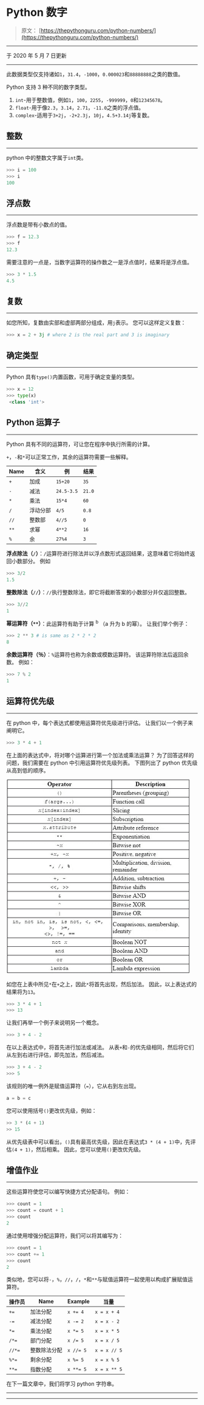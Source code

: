 # Python 数字

> 原文： [https://thepythonguru.com/python-numbers/](https://thepythonguru.com/python-numbers/)

* * *

于 2020 年 5 月 7 日更新

* * *

此数据类型仅支持诸如`1`，`31.4`，`-1000`，`0.000023`和`88888888`之类的数值。

Python 支持 3 种不同的数字类型。

1.  `int`-用于整数值，例如`1`，`100`，`2255`，`-999999`，`0`和`12345678`。
2.  `float`-用于像`2.3`，`3.14`，`2.71`，`-11.0`之类的浮点值。
3.  `complex`-适用于`3+2j`，`-2+2.3j`，`10j`，`4.5+3.14j`等复数。

## 整数

* * *

python 中的整数文字属于`int`类。

```py
>>> i = 100
>>> i
100

```

## 浮点数

* * *

浮点数是带有小数点的值。

```py
>>> f = 12.3
>>> f
12.3

```

需要注意的一点是，当数字运算符的操作数之一是浮点值时，结果将是浮点值。

```py
>>> 3 * 1.5
4.5

```

## 复数

* * *

如您所知，复数由实部和虚部两部分组成，用`j`表示。 您可以这样定义复数：

```py
>>> x = 2 + 3j # where 2 is the real part and 3 is imaginary

```

## 确定类型

* * *

Python 具有`type()`内置函数，可用于确定变量的类型。

```py
>>> x = 12
>>> type(x)
 <class 'int'>

```

## Python 运算子

* * *

Python 具有不同的运算符，可让您在程序中执行所需的计算。

`+`，`-`和`*`可以正常工作，其余的运算符需要一些解释。

| Name | 含义 | 例 | 结果 |
| --- | --- | --- | --- |
| `+` | 加成 | `15+20` | `35` |
| `-` | 减法 | `24.5-3.5` | `21.0` |
| `*` | 乘法 | `15*4` | `60` |
| `/` | 浮动分部 | `4/5` | `0.8` |
| `//` | 整数部 | `4//5` | `0` |
| `**` | 求幂 | `4**2` | `16` |
| `%` | 余 | `27%4` | `3` |

**浮点除法（`/`）**：`/`运算符进行除法并以浮点数形式返回结果，这意味着它将始终返回小数部分。 例如

```py
>>> 3/2 
1.5

```

**整数除法（`//`）**：`//`执行整数除法，即它将截断答案的小数部分并仅返回整数。

```py
>>> 3//2 
1

```

**幂运算符（`**`）**：此运算符有助于计算 <sup>b</sup> （a 升为 b 的幂）。 让我们举个例子：

```py
>>> 2 ** 3 # is same as 2 * 2 * 2
8
```

**余数运算符（％）**：`%`运算符也称为余数或模数运算符。 该运算符除法后返回余数。 例如：

```py
>>> 7 % 2
1

```

## 运算符优先级

* * *

在 python 中，每个表达式都使用运算符优先级进行评估。 让我们以一个例子来阐明它。

```py
>>> 3 * 4 + 1

```

在上面的表达式中，将对哪个运算进行第一个加法或乘法运算？ 为了回答这样的问题，我们需要在 python 中引用运算符优先级列表。 下图列出了 python 优先级从高到低的顺序。

![python-operator-precedence1.jpg](img/1bd07b9ee86ea977adf3c113fe0e0939.png)

如您在上表中所见`*`在`+`之上，因此`*`将首先出现，然后加法。 因此，以上表达式的结果将为`13`。

```py
>>> 3 * 4 + 1
>>> 13

```

让我们再举一个例子来说明另一个概念。

```py
>>> 3 + 4 - 2

```

在以上表达式中，将首先进行加法或减法。 从表`+`和`-`的优先级相同，然后将它们从左到右进行评估，即先加法，然后减法。

```py
>>> 3 + 4 - 2
>>> 5

```

该规则的唯一例外是赋值运算符（`=`），它从右到左出现。

```py
a = b = c

```

您可以使用括号`()`更改优先级，例如：

```py
>> 3 * (4 + 1)
>> 15

```

从优先级表中可以看出，`()`具有最高优先级，因此在表达式`3 * (4 + 1)`中，先评估`(4 + 1)`，然后相乘。 因此，您可以使用`()`更改优先级。

## 增值作业

* * *

这些运算符使您可以编写快捷方式分配语句。 例如：

```py
>>> count = 1
>>> count = count + 1
>>> count
2

```

通过使用增强分配运算符，我们可以将其编写为：

```py
>>> count = 1
>>> count += 1
>>> count
2

```

类似地，您可以将`-`，`%`，`//`，`/`，`*`和`**`与赋值运算符一起使用以构成扩展赋值运算符。

| 操作员 | Name | Example | 当量 |
| --- | --- | --- | --- |
| `+=` | 加法分配 | `x += 4` | `x = x + 4` |
| `-=` | 减法分配 | `x -= 2` | `x = x - 2` |
| `*=` | 乘法分配 | `x *= 5` | `x = x * 5` |
| `/*=` | 部门分配 | `x /= 5` | `x = x / 5` |
| `//*=` | 整数除法分配 | `x //= 5` | `x = x // 5` |
| `%*=` | 剩余分配 | `x %= 5` | `x = x % 5` |
| `**=` | 指数分配 | `x **= 5` | `x = x ** 5` |

在下一篇文章中，我们将学习 python 字符串。

* * *

* * *